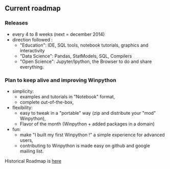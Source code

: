 ## Current roadmap
 
### Releases 
- every 4 to 8 weeks (next = december 2014)
- direction followed : 
  - "Education": IDE, SQL tools, notebook tutorials, graphics and interactivity
  - "Data Science": Pandas, StatModels, SQL, Compilers
  - "Open Science": Jupyter/Ipython, the Browser to do and share everything.

### Plan to keep alive and improving Winpython
- simplicity:
   - examples and tutorials in "Notebook" format,
   - complete out-of-the-box,
- flexibility:
   - easy to tweak in a "portable" way (zip and distribute your "mod" Winpython),
   - Flavor of the month (Winpython + added packages in a domain)
- fun:
   - make "I built my first Winpython !" a simple experience for advanced users,
   - contributing to Winpython is made easy on github and google mailing list.

Historical Roadmap is [here](https://sourceforge.net/p/winpython/wiki/Roadmap/)
